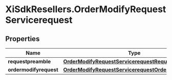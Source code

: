 # XiSdkResellers.OrderModifyRequestServicerequest

## Properties

Name | Type | Description | Notes
------------ | ------------- | ------------- | -------------
**requestpreamble** | [**OrderModifyRequestServicerequestRequestpreamble**](OrderModifyRequestServicerequestRequestpreamble.md) |  | [optional] 
**ordermodifyrequest** | [**OrderModifyRequestServicerequestOrdermodifyrequest**](OrderModifyRequestServicerequestOrdermodifyrequest.md) |  | [optional] 


